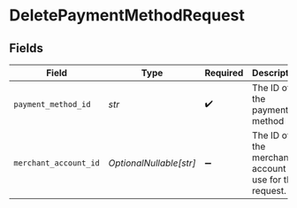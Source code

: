 # DeletePaymentMethodRequest


## Fields

| Field                                                   | Type                                                    | Required                                                | Description                                             | Example                                                 |
| ------------------------------------------------------- | ------------------------------------------------------- | ------------------------------------------------------- | ------------------------------------------------------- | ------------------------------------------------------- |
| `payment_method_id`                                     | *str*                                                   | :heavy_check_mark:                                      | The ID of the payment method                            | ef9496d8-53a5-4aad-8ca2-00eb68334389                    |
| `merchant_account_id`                                   | *OptionalNullable[str]*                                 | :heavy_minus_sign:                                      | The ID of the merchant account to use for this request. |                                                         |